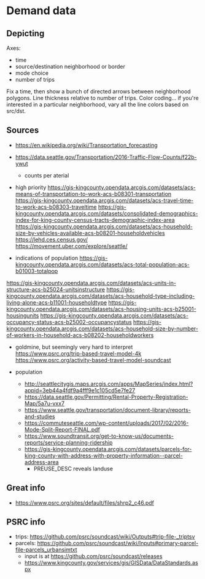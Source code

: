 # Demand data

## Depicting

Axes:
- time
- source/destination neighborhood or border
- mode choice
- number of trips

Fix a time, then show a bunch of directed arrows between neighborhood polygons.
Line thickness relative to number of trips. Color coding... if you're
interested in a particular neighborhood, vary all the line colors based on
src/dst.

## Sources

- https://en.wikipedia.org/wiki/Transportation_forecasting
- https://data.seattle.gov/Transportation/2016-Traffic-Flow-Counts/f22b-ywut
	- counts per aterial

- high priority
https://gis-kingcounty.opendata.arcgis.com/datasets/acs-means-of-transportation-to-work-acs-b08301-transportation
https://gis-kingcounty.opendata.arcgis.com/datasets/acs-travel-time-to-work-acs-b08303-traveltime
https://gis-kingcounty.opendata.arcgis.com/datasets/consolidated-demographics-index-for-king-county-census-tracts-demographic-index-area
https://gis-kingcounty.opendata.arcgis.com/datasets/acs-household-size-by-vehicles-available-acs-b08201-householdvehicles
https://lehd.ces.census.gov/
https://movement.uber.com/explore/seattle/

- indications of population
https://gis-kingcounty.opendata.arcgis.com/datasets/acs-total-population-acs-b01003-totalpop

https://gis-kingcounty.opendata.arcgis.com/datasets/acs-units-in-structure-acs-b25024-unitsinstructure
https://gis-kingcounty.opendata.arcgis.com/datasets/acs-household-type-including-living-alone-acs-b11001-householdtype
https://gis-kingcounty.opendata.arcgis.com/datasets/acs-housing-units-acs-b25001-housingunits
https://gis-kingcounty.opendata.arcgis.com/datasets/acs-occupancy-status-acs-b25002-occupancystatus
https://gis-kingcounty.opendata.arcgis.com/datasets/acs-household-size-by-number-of-workers-in-household-acs-b08202-householdworkers

- goldmine, but seemingly very hard to interpret
https://www.psrc.org/trip-based-travel-model-4k
https://www.psrc.org/activity-based-travel-model-soundcast


- population
	- http://seattlecitygis.maps.arcgis.com/apps/MapSeries/index.html?appid=3eb44a4fdf9a4fff9e1c105cd5e7fe27
	- https://data.seattle.gov/Permitting/Rental-Property-Registration-Map/5a7u-vxx7
	- https://www.seattle.gov/transportation/document-library/reports-and-studies
	- https://commuteseattle.com/wp-content/uploads/2017/02/2016-Mode-Split-Report-FINAL.pdf
	- https://www.soundtransit.org/get-to-know-us/documents-reports/service-planning-ridership
	- https://gis-kingcounty.opendata.arcgis.com/datasets/parcels-for-king-county-with-address-with-property-information--parcel-address-area
		- PREUSE_DESC reveals landuse

## Great info

- https://www.psrc.org/sites/default/files/shrp2_c46.pdf

## PSRC info

- trips: https://github.com/psrc/soundcast/wiki/Outputs#trip-file-_triptsv
- parcels: https://github.com/psrc/soundcast/wiki/Inputs#primary-parcel-file-parcels_urbansimtxt
	- input is at https://github.com/psrc/soundcast/releases
	- https://www.kingcounty.gov/services/gis/GISData/DataStandards.aspx
